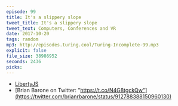 ```yaml
---
episode: 99
title: It's a slippery slope
tweet_title: It's a slippery slope
tweet_text: Computers, Conferences and VR
date: 2017-10-20
tags: random
mp3: http://episodes.turing.cool/Turing-Incomplete-99.mp3
explicit: false
file_size: 38986952
seconds: 2436
picks:
---
```


* [LibertyJS](https://libertyjs.com/)
* [Brian Barone on Twitter: "https://t.co/N4G8tgckQw"](https://twitter.com/brianrbarone/status/912788388150960130)
